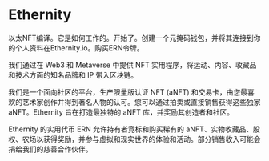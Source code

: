 # 

# Ethernity

以太NFT编译。它是如何工作的。开始了。创建一个元掩码钱包，并将其连接到你的个人资料在Ethernity.io。购买ERN令牌。

我们通过在 Web3 和 Metaverse 中提供 NFT 实用程序，将运动、内容、收藏品和技术方面的知名品牌和 IP 带入区块链。

我们是一个面向社区的平台，生产限量版认证 NFT (aNFT) 和交易卡，由您最喜欢的艺术家创作并得到著名人物的认可。您可以通过拍卖或直接销售获得这些独家 aNFT。Ethernity 旨在打造最独特的 aNFT 库，并奖励其创造者和社区。

Ethernity 的实用代币 ERN 允许持有者竞标和购买稀有的 aNFT、实物收藏品、股权、农场以获得奖励，并参与虚拟和现实世界的体验和活动。部分销售收入可能会捐给我们的慈善合作伙伴。

